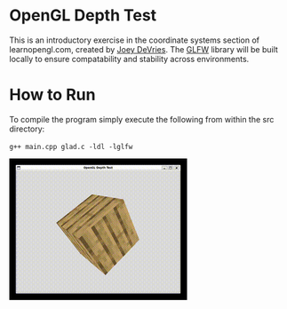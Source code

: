 # OpenGL Depth Test

This is an introductory exercise in the coordinate systems section of learnopengl.com, created by [Joey DeVries](https://github.com/JoeyDeVries). 
The [GLFW](https://github.com/glfw/glfw) library will be built locally to ensure compatability and stability across environments.

# How to Run

To compile the program simply execute the following from within the src directory:

`g++ main.cpp glad.c -ldl -lglfw`

![demo](src/demo.gif)
